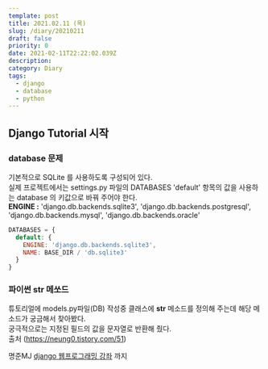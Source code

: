 ```yaml
---
template: post
title: 2021.02.11 (목)
slug: /diary/20210211
draft: false
priority: 0
date: 2021-02-11T22:22:02.039Z
description:
category: Diary
tags:
  - django
  - database
  - python
---
```


## Django Tutorial 시작

### database 문제

기본적으로 SQLite 를 사용하도록 구성되어 있다.  
실제 프로젝트에서는 settings.py 파일의 DATABASES 'default' 항목의 값을 사용하는 database 의 키값으로 바꿔 주어야 한다.  
**ENGINE :** 'django.db.backends.sqlite3', 'django.db.backends.postgresql',
'django.db.backends.mysql', 'django.db.backends.oracle'

```js {numberLines}
DATABASES = {
  default: {
    ENGINE: 'django.db.backends.sqlite3',
    NAME: BASE_DIR / 'db.sqlite3'
  }
}
```

### 파이썬 str 메쏘드

튜토리얼에 models.py파일(DB) 작성중 클래스에 **str** 메소드를 정의해 주는데 해당 메소드가 궁금해서 찾아봤다.  
궁극적으로는 지정된 필드의 값을 문자열로 반환해 줬다.  
출처 (https://neung0.tistory.com/51)

명준MJ [django 웹프로그래밍 강좌](https://www.youtube.com/watch?v=-Nmtakm70Ro&list=PLi4xPOplIq7d1vDdLBAvS5PmQR-p6KwUz&index=4) 까지
